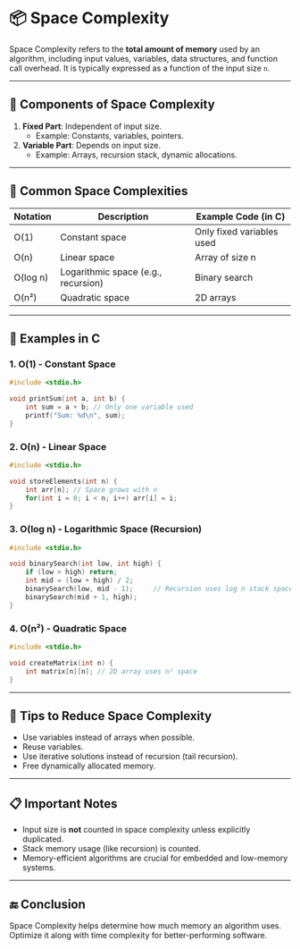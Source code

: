 # 📦 Space Complexity

Space Complexity refers to the **total amount of memory** used by an algorithm, including input values, variables, data structures, and function call overhead. It is typically expressed as a function of the input size `n`.

---

## 📘 Components of Space Complexity

1. **Fixed Part**: Independent of input size.
   - Example: Constants, variables, pointers.
2. **Variable Part**: Depends on input size.
   - Example: Arrays, recursion stack, dynamic allocations.

---

## 🧮 Common Space Complexities

| Notation | Description                         | Example Code (in C)       |
| -------- | ----------------------------------- | ------------------------- |
| O(1)     | Constant space                      | Only fixed variables used |
| O(n)     | Linear space                        | Array of size n           |
| O(log n) | Logarithmic space (e.g., recursion) | Binary search             |
| O(n²)    | Quadratic space                     | 2D arrays                 |

---

## 🔹 Examples in C

### 1. **O(1) - Constant Space**

```c
#include <stdio.h>

void printSum(int a, int b) {
    int sum = a + b; // Only one variable used
    printf("Sum: %d\n", sum);
}
```

### 2. **O(n) - Linear Space**

```c
#include <stdio.h>

void storeElements(int n) {
    int arr[n]; // Space grows with n
    for(int i = 0; i < n; i++) arr[i] = i;
}
```

### 3. **O(log n) - Logarithmic Space (Recursion)**

```c
#include <stdio.h>

void binarySearch(int low, int high) {
    if (low > high) return;
    int mid = (low + high) / 2;
    binarySearch(low, mid - 1);     // Recursion uses log n stack space
    binarySearch(mid + 1, high);
}
```

### 4. **O(n²) - Quadratic Space**

```c
#include <stdio.h>

void createMatrix(int n) {
    int matrix[n][n]; // 2D array uses n² space
}
```

---

## 📌 Tips to Reduce Space Complexity

- Use variables instead of arrays when possible.
- Reuse variables.
- Use iterative solutions instead of recursion (tail recursion).
- Free dynamically allocated memory.

---

## 📋 Important Notes

- Input size is **not** counted in space complexity unless explicitly duplicated.
- Stack memory usage (like recursion) is counted.
- Memory-efficient algorithms are crucial for embedded and low-memory systems.

---

## 🔚 Conclusion

Space Complexity helps determine how much memory an algorithm uses. Optimize it along with time complexity for better-performing software.
